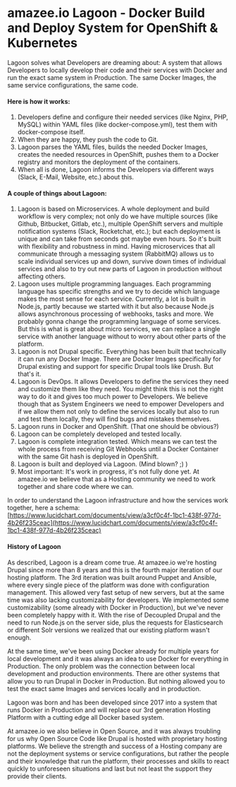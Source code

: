 # amazee.io Lagoon - Docker Build and Deploy System for OpenShift & Kubernetes

Lagoon solves what Developers are dreaming about: A system that allows Developers to locally develop their code and their services with Docker and run the exact same system in Production. The same Docker Images, the same service configurations, the same code.

#### Here is how it works:
1. Developers define and configure their needed services (like Nginx, PHP, MySQL) within YAML files (like docker-compose.yml), test them with docker-compose itself.
2. When they are happy, they push the code to Git.
3. Lagoon parses the YAML files, builds the needed Docker Images, creates the needed resources in OpenShift, pushes them to a Docker registry and monitors the deployment of the containers.
4. When all is done, Lagoon informs the Developers via different ways (Slack, E-Mail, Website, etc.) about this.

#### A couple of things about Lagoon:
1. Lagoon is based on Microservices. A whole deployment and build workflow is very complex; not only do we have multiple sources (like Github, Bitbucket, Gitlab, etc.), multiple OpenShift servers and multiple notification systems (Slack, Rocketchat, etc.); but each deployment is unique and can take from seconds got maybe even hours. So it's built with flexibility and robustness in mind. Having microservices that all communicate through a messaging system (RabbitMQ) allows us to scale individual services up and down, survive down times of individual services and also to try out new parts of Lagoon in production without affecting others.
2. Lagoon uses multiple programming languages. Each programming language has specific strengths and we try to decide which language makes the most sense for each service. Currently, a lot is built in Node.js, partly because we started with it but also because Node.js allows asynchronous processing of webhooks, tasks and more. We probably gonna change the programming language of some services. But this is what is great about micro services, we can replace a single service with another language without to worry about other parts of the platform.
3. Lagoon is not Drupal specific. Everything has been built that technically it can run any Docker Image. There are Docker Images specifically for Drupal existing and support for specific Drupal tools like Drush. But that's it.
4. Lagoon is DevOps. It allows Developers to define the services they need and customize them like they need. You might think this is not the right way to do it and gives too much power to Developers. We believe though that as System Engineers we need to empower Developers and if we allow them not only to define the services locally but also to run and test them locally, they will find bugs and mistakes themselves.
5. Lagoon runs in Docker and OpenShift. (That one should be obvious?)
6. Lagoon can be completely developed and tested locally.
7. Lagoon is complete integration tested. Which means we can test the whole process from receiving Git Webhooks until a Docker Container with the same Git hash is deployed in OpenShift.
8. Lagoon is built and deployed via Lagoon. (Mind blown? ;) )
9. Most important: It's work in progress, it's not fully done yet. At amazee.io we believe that as a Hosting community we need to work together and share code where we can.

In order to understand the Lagoon infrastructure and how the services work together, here a schema: [https://www.lucidchart.com/documents/view/a3cf0c4f-1bc1-438f-977d-4b26f235ceac](https://www.lucidchart.com/documents/view/a3cf0c4f-1bc1-438f-977d-4b26f235ceac)

#### History of Lagoon
As described, Lagoon is a dream come true. At amazee.io we're hosting Drupal since more than 8 years and this is the fourth major iteration of our hosting platform. The 3rd iteration was built around Puppet and Ansible, where every single piece of the platform was done with configuration management. This allowed very fast setup of new servers, but at the same time was also lacking customizability for developers. We implemented some customizability (some already with Docker in Production), but we've never been completely happy with it. With the rise of Decoupled Drupal and the need to run Node.js on the server side, plus the requests for Elasticsearch or different Solr versions we realized that our existing platform wasn't enough.

At the same time, we've been using Docker already for multiple years for local development and it was always an idea to use Docker for everything in Production.
The only problem was the connection between local development and production environments. There are other systems that allow you to run Drupal in Docker in Production. But nothing allowed you to test the exact same Images and services locally and in production.

Lagoon was born and has been developed since 2017 into a system that runs Docker in Production and will replace our 3rd generation Hosting Platform with a cutting edge all Docker based system.

At amazee.io we also believe in Open Source, and it was always troubling for us why Open Source Code like Drupal is hosted with proprietary hosting platforms. We believe the strength and success of a Hosting company are not the deployment systems or service configurations, but rather the people and their knowledge that run the platform, their processes and skills to react quickly to unforeseen situations and last but not least the support they provide their clients.
